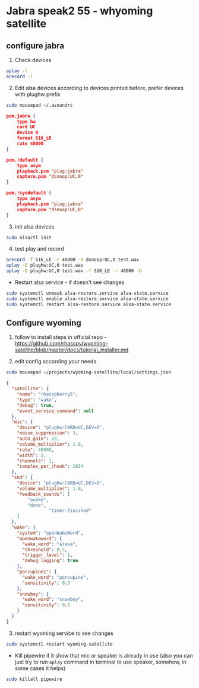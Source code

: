 # Jabra speak2 55 - whyoming satellite

## configure jabra

1. Check devices

```bash
aplay -l
arecord -l
```

2. Edit alsa devices according to devices printed before, prefer devices with plughw prefix

```bash
sudo mousepad ~/.asoundrc
```

```json
pcm.jabra {
    type hw
    card UC
    device 0
    format S16_LE
    rate 48000
}

pcm.!default {
    type asym
    playback.pcm "plug:jabra"
    capture.pcm "dsnoop:UC,0"
}

pcm.!sysdefault {
    type asym
    playback.pcm "plug:jabra"
    capture.pcm "dsnoop:UC,0"
}
```

3. init alsa devices

```bash
sudo alsactl init
```

4. test play and record

```bash
arecord -f S16_LE -r 48000 -D dsnoop:UC,0 test.wav
aplay -D plughw:UC,0 test.wav
aplay -D plughw:UC,0 test.wav -f S16_LE -r 48000 -D
```

* Restart alsa service - if doesn't see changes

```sh
sudo systemctl unmask alsa-restore.service alsa-state.service
sudo systemctl enable alsa-restore.service alsa-state.service
sudo systemctl restart alsa-restore.service alsa-state.service
```
## Configure wyoming

1. follow to install steps in official repo - https://github.com/rhasspy/wyoming-satellite/blob/master/docs/tutorial_installer.md

2. edit config according your needs

```bash
sudo mousepad ~/projects/wyoming-satellite/local/settings.json
```

```json
{
  "satellite": {
    "name": "rhasspberry5",
    "type": "wake",
    "debug": true,
    "event_service_command": null
  },
  "mic": {
    "device": "plughw:CARD=UC,DEV=0",
    "noise_suppression": 3,
    "auto_gain": 20,
    "volume_multiplier": 1.0,
    "rate": 48000,
    "width": 2,
    "channels": 1,
    "samples_per_chunk": 1024
  },
  "snd": {
    "device": "plughw:CARD=UC,DEV=0",
    "volume_multiplier": 1.0,
    "feedback_sounds": [
		"awake",
		"done",
                "timer-finished"
	]
  },
  "wake": {
    "system": "openWakeWord",
    "openwakeword": {
      "wake_word": "alexa",
	  "threshold": 0.5,
	  "trigger_level": 1,
	  "debug_logging": true
    },
    "porcupine1": {
      "wake_word": "porcupine",
      "sensitivity": 0.5
    },
    "snowboy": {
      "wake_word": "snowboy",
      "sensitivity": 0.5
    }
  }
}
```

3. restart wyoming service to see changes

```bash
sudo systemctl restart wyoming-satellite
```

* Kill pipewire if it show that mic or speaker is already in use (also you can just try to run `aplay` command in terminal to use speaker, somehow, in some cases it helps)

```sh
sudo killall pipewire
```

